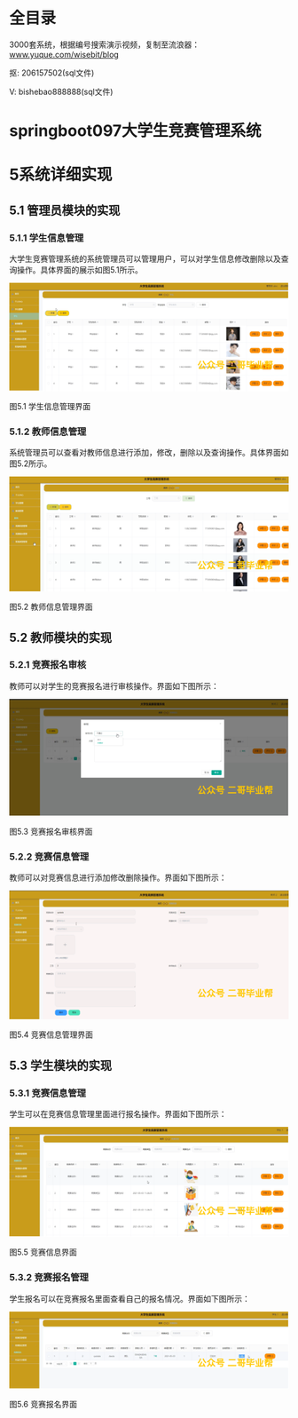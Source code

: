# 全目录

3000套系统，根据编号搜索演示视频，复制至流浪器：www.yuque.com/wisebit/blog


<p>抠: 206157502(sql文件)</p>
<p>V: bishebao888888(sql文件)</p>


# springboot097大学生竞赛管理系统
# 5系统详细实现
## 5.1 管理员模块的实现
### 5.1.1 学生信息管理
大学生竞赛管理系统的系统管理员可以管理用户，可以对学生信息修改删除以及查询操作。具体界面的展示如图5.1所示。

![](/md/blog.010.png)

图5.1 学生信息管理界面
### 5.1.2 教师信息管理
系统管理员可以查看对教师信息进行添加，修改，删除以及查询操作。具体界面如图5.2所示。

![](/md/blog.011.png)

图5.2 教师信息管理界面
## 5.2 教师模块的实现
### 5.2.1 竞赛报名审核
教师可以对学生的竞赛报名进行审核操作。界面如下图所示：

![](/md/blog.012.png)

图5.3 竞赛报名审核界面
### 5.2.2 竞赛信息管理
教师可以对竞赛信息进行添加修改删除操作。界面如下图所示：

![](/md/blog.013.png)

图5.4 竞赛信息管理界面

## 5.3 学生模块的实现
### 5.3.1 竞赛信息管理
学生可以在竞赛信息管理里面进行报名操作。界面如下图所示：

![](/md/blog.014.png)

图5.5 竞赛信息界面
### 5.3.2 竞赛报名管理
学生报名可以在竞赛报名里面查看自己的报名情况。界面如下图所示：

![](/md/blog.015.png)

图5.6 竞赛报名界面














